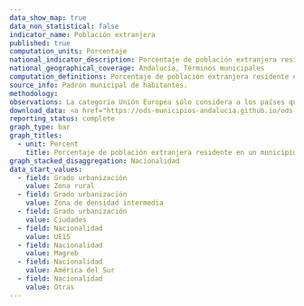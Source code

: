 ```yaml
---
data_show_map: true
data_non_statistical: false
indicator_name: Población extranjera
published: true
computation_units: Porcentaje
national_indicator_description: Porcentaje de población extranjera residente en un municipio
national_geographical_coverage: Andalucía, Términos municipales
computation_definitions: Porcentaje de población extranjera residente en un municipio, por grandes grupos de nacionalidades y por continentes. 
source_info: Padrón municipal de habitantes.
methodology:
observations: La categoría Unión Europea sólo considera a los países que formaban parte de la misma en el año consultado.
download_data: <a href="https://ods-municipios-andalucia.github.io/ods-municipios-andalucia/assets/download/xls/Indicador_10-2-1_completo.xls" target="_blank">Desglose por grandes grupos de nacionalidades y por continentes (XLS)</a>
reporting_status: complete
graph_type: bar
graph_titles:
  - unit: Percent
    title: Porcentaje de población extranjera residente en un municipio
graph_stacked_disaggregation: Nacionalidad
data_start_values:
  - field: Grado urbanización
    value: Zona rural
  - field: Grado urbanización
    value: Zona de densidad intermedia
  - field: Grado urbanización
    value: Ciudades  
  - field: Nacionalidad
    value: UE15 
  - field: Nacionalidad
    value: Magreb  
  - field: Nacionalidad
    value: América del Sur 
  - field: Nacionalidad
    value: Otras
---
```

